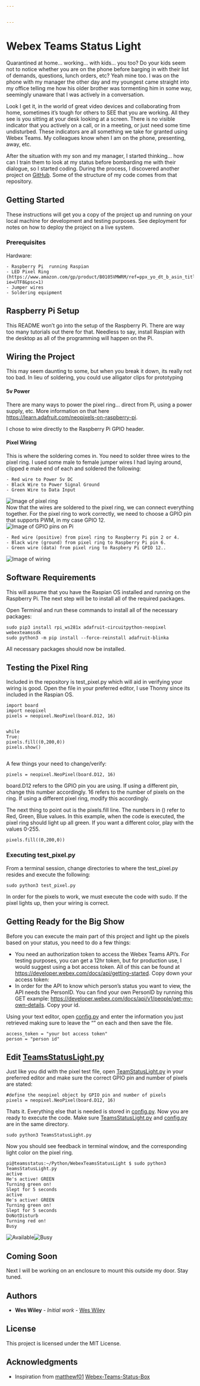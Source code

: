 ```yaml
---


---
```


<h1 id="webex-teams-status-light">Webex Teams Status Light</h1>
<p>Quarantined at home… working… with kids… you too?  Do your kids seem not to notice whether you are on the phone before barging in with their list of demands, questions, lunch orders, etc?  Yeah mine too.  I was on the phone with my manager the other day and my youngest came straight into my office telling me how his older brother was tormenting him in some way, seemingly unaware that I was actively in a conversation.</p>
<p>Look I get it, in the world of great video devices and collaborating from home, sometimes it’s tough for others to SEE that you are working.  All they see is you sitting at your desk looking at a screen.  There is no visible indicator that you actively on a call, or in a meeting, or just need some time undisturbed.  These indicators are all something we take for granted using Webex Teams.  My colleagues know when I am on the phone, presenting, away, etc.</p>
<p>After the situation with my son and my manager, I started thinking… how can I train them to look at my status before bombarding me with their dialogue, so I started coding.  During the process, I discovered another project on <a href="https://github.com/matthewf01/Webex-Teams-Status-Box">GitHub</a>.  Some of the structure of my code comes from that repository.</p>
<h2 id="getting-started">Getting Started</h2>
<p>These instructions will get you a copy of the project up and running on your local machine for development and testing purposes. See deployment for notes on how to deploy the project on a live system.</p>
<h3 id="prerequisites">Prerequisites</h3>
<p>Hardware:</p>
<pre><code>- Raspberry Pi  running Raspian
- LED Pixel Ring (https://www.amazon.com/gp/product/B0105VMWRM/ref=ppx_yo_dt_b_asin_title_o07_s00?ie=UTF8&amp;psc=1)
- Jumper wires
- Soldering equipment 
</code></pre>
<h2 id="raspberry-pi-setup">Raspberry Pi Setup</h2>
<p>This README won’t go into the setup of the Raspberry Pi.  There are way too many tutorials out there for that.  Needless to say, install Raspian with the desktop as all of the programming will happen on the Pi.</p>
<h2 id="wiring-the-project">Wiring the Project</h2>
<p>This may seem daunting to some, but when you break it down, its really not too bad.  In lieu of soldering, you could use alligator clips for prototyping</p>
<h4 id="v-power">5v Power</h4>
<p>There are many ways to power the pixel ring… direct from Pi, using a power supply, etc.  More information on that here <a href="https://learn.adafruit.com/neopixels-on-raspberry-pi">https://learn.adafruit.com/neopixels-on-raspberry-pi</a>.</p>
<p>I chose to wire directly to the Raspberry Pi GPIO header.</p>
<h4 id="pixel-wiring">Pixel Wiring</h4>
<p>This is where the soldering comes in.  You need to solder three wires to the pixel ring.  I used some male to female jumper wires I had laying around, clipped e male end of each and soldered  the following:</p>
<pre><code>- Red wire to Power 5v DC
- Black Wire to Power Signal Ground
- Green Wire to Data Input
</code></pre>
<p><img src="https://github.com/wewiley/WebexTeamsStatusLight/blob/master/photos/IMG_8908.jpg" alt="Image of pixel ring"><br>
Now that the wires are soldered to the pixel ring, we can connect everything together.  For the pixel ring to work correctly, we need to choose a GPIO pin that supports PWM, in my case GPIO 12.<br>
<img src="https://i.stack.imgur.com/yHddo.png" alt="Image of GPIO pins on Pi"></p>
<pre><code>- Red wire (positive) from pixel ring to Raspberry Pi pin 2 or 4.
- Black wire (ground) from pixel ring to Raspberry Pi pin 6.
- Green wire (data) from pixel ring to Raspbery Pi GPIO 12..
</code></pre>
<p><img src="https://github.com/wewiley/WebexTeamsStatusLight/blob/master/photos/wiring.jpg" alt="Image of wiring"></p>
<h2 id="software-requirements">Software Requirements</h2>
<p>This will assume that you have the Raspian OS installed and running on the Raspberry Pi.  The next step will be to install all of the required packages.</p>
<p>Open Terminal and run these commands to install all of the necessary packages:</p>
<pre class=" language-bash"><code class="prism  language-bash"><span class="token function">sudo</span> pip3 <span class="token function">install</span> rpi_ws281x adafruit-circuitpython-neopixel webexteamssdk
<span class="token function">sudo</span> python3 -m pip <span class="token function">install</span> --force-reinstall adafruit-blinka
</code></pre>
<p>All necessary packages should now be installed.</p>
<h2 id="testing-the-pixel-ring">Testing the Pixel Ring</h2>
<p>Included in the repository is test_pixel.py which will aid in verifying your wiring is good.  Open the file in your preferred editor, I use Thonny since its included in the Raspian OS.</p>
<pre class=" language-python"><code class="prism  language-python"><span class="token keyword">import</span> board
<span class="token keyword">import</span> neopixel
pixels <span class="token operator">=</span> neopixel<span class="token punctuation">.</span>NeoPixel<span class="token punctuation">(</span>board<span class="token punctuation">.</span>D12<span class="token punctuation">,</span> <span class="token number">16</span><span class="token punctuation">)</span>

<span class="token keyword">while</span> <span class="token boolean">True</span><span class="token punctuation">:</span>
    pixels<span class="token punctuation">.</span>fill<span class="token punctuation">(</span><span class="token punctuation">(</span><span class="token number">0</span><span class="token punctuation">,</span><span class="token number">200</span><span class="token punctuation">,</span><span class="token number">0</span><span class="token punctuation">)</span><span class="token punctuation">)</span>
    pixels<span class="token punctuation">.</span>show<span class="token punctuation">(</span><span class="token punctuation">)</span>
</code></pre>
<p>A few things your need to change/verify:</p>
<pre class=" language-python"><code class="prism  language-python">pixels <span class="token operator">=</span> neopixel<span class="token punctuation">.</span>NeoPixel<span class="token punctuation">(</span>board<span class="token punctuation">.</span>D12<span class="token punctuation">,</span> <span class="token number">16</span><span class="token punctuation">)</span>
</code></pre>
<p>board.D12 refers to the GPIO pin you are using.  If using a different pin, change this number accordingly.  16 refers to the number of pixels on the ring.  If using a different pixel ring, modify this accordingly.</p>
<p>The next thing to point out is the pixels.fill line.  The numbers in () refer to Red, Green, Blue values.  In this example, when the code is executed, the pixel ring should light up all green.  If you want a different color, play with the values 0-255.</p>
<pre class=" language-python"><code class="prism  language-python">pixels<span class="token punctuation">.</span>fill<span class="token punctuation">(</span><span class="token punctuation">(</span><span class="token number">0</span><span class="token punctuation">,</span><span class="token number">200</span><span class="token punctuation">,</span><span class="token number">0</span><span class="token punctuation">)</span><span class="token punctuation">)</span>
</code></pre>
<h3 id="executing-test_pixel.py">Executing test_pixel.py</h3>
<p>From a terminal session, change directories to where the test_pixel.py resides and execute the following:</p>
<pre class=" language-bash"><code class="prism  language-bash"><span class="token function">sudo</span> python3 test_pixel.py
</code></pre>
<p>In order for the pixels to work, we must execute the code with sudo.  If the pixel lights up, then your wiring is correct.</p>
<h2 id="getting-ready-for-the-big-show">Getting Ready for the Big Show</h2>
<p>Before you can execute the main part of this project and light up the pixels based on your status, you need to do a few things:</p>
<ul>
<li>You need an authorization token to access the Webex Teams API’s.  For testing purposes, you can get a 12hr token, but for production use, I would suggest using a bot access token.  All of this can be found at <a href="https://developer.webex.com/docs/api/getting-started">https://developer.webex.com/docs/api/getting-started</a>.  Copy down your access token:</li>
<li>In order for the API to know which person’s status you want to view, the API needs the PersonID.  You can find your own PersonID by running this GET example: <a href="https://developer.webex.com/docs/api/v1/people/get-my-own-details">https://developer.webex.com/docs/api/v1/people/get-my-own-details</a>.  Copy your id.</li>
</ul>
<p>Using your text editor, open <a href="http://config.py">config.py</a> and enter the information you just retrieved making sure to leave the “” on each and then save the file.</p>
<pre><code>access_token = "your bot access token"
person = "person id"
</code></pre>
<h2 id="edit-teamsstatuslight.py">Edit <a href="http://TeamsStatusLight.py">TeamsStatusLight.py</a></h2>
<p>Just like you did with the pixel test file, open <a href="http://TeamStatusLight.py">TeamStatusLight.py</a> in your preferred editor and make sure the correct GPIO pin and number of pixels are stated:</p>
<pre class=" language-python"><code class="prism  language-python"><span class="token comment">#define the neopixel object by GPIO pin and number of pixels </span>
pixels <span class="token operator">=</span> neopixel<span class="token punctuation">.</span>NeoPixel<span class="token punctuation">(</span>board<span class="token punctuation">.</span>D12<span class="token punctuation">,</span> <span class="token number">16</span><span class="token punctuation">)</span>
</code></pre>
<p>Thats it.  Everything else that is needed is stored in <a href="http://config.py">config.py</a>.  Now you are ready to execute the code.  Make sure <a href="http://TeamsStatusLight.py">TeamsStatusLight.py</a> and <a href="http://config.py">config.py</a> are in the same directory.</p>
<pre class=" language-bash"><code class="prism  language-bash"><span class="token function">sudo</span> python3 TeamsStatusLight.py
</code></pre>
<p>Now you should see feedback in terminal window, and the corresponding light color on the pixel ring.</p>
<pre class=" language-bash"><code class="prism  language-bash">pi@teamsstatus:~/Python/WebexTeamsStatusLight $ <span class="token function">sudo</span> python3 TeamsStatusLight.py 
active
He<span class="token string">'s active! GREEN
Turning green on!
Slept for 5 seconds
active
He'</span>s active<span class="token operator">!</span> GREEN
Turning green on<span class="token operator">!</span>
Slept <span class="token keyword">for</span> 5 seconds
DoNotDisturb
Turning red on<span class="token operator">!</span>
Busy
</code></pre>
<p><img src="https://github.com/wewiley/WebexTeamsStatusLight/blob/master/photos/zero_avail.jpg" alt="Available"><img src="https://github.com/wewiley/WebexTeamsStatusLight/blob/master/photos/zero_busy.jpg" alt="Busy"></p>
<h2 id="coming-soon">Coming Soon</h2>
<p>Next I will be working on an enclosure to mount this outside my door.  Stay tuned.</p>
<h2 id="authors">Authors</h2>
<ul>
<li><strong>Wes Wiley</strong> - <em>Initial work</em> - <a href="https://github.com/wewiley">Wes Wiley</a></li>
</ul>
<h2 id="license">License</h2>
<p>This project is licensed under the MIT License.</p>
<h2 id="acknowledgments">Acknowledgments</h2>
<ul>
<li>Inspiration from <a href="https://github.com/matthewf01">matthewf01</a> <a href="https://github.com/matthewf01/Webex-Teams-Status-Box">Webex-Teams-Status-Box</a></li>
</ul>

